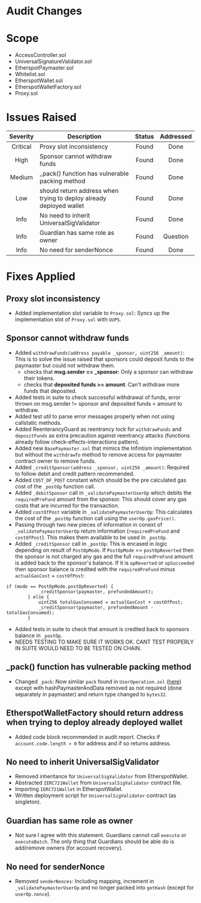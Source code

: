 # Audit Changes

# Scope

* AccessController.sol
* UniversalSignatureValidator.sol
* EtherspotPaymaster.sol
* Whitelist.sol
* EtherspotWallet.sol
* EtherspotWalletFactory.sol
* Proxy.sol

# Issues Raised

| Severity |                       Description                    |  Status  |  Addressed  |
|:--------:|------------------------------------------------------|:--------:|:-----------:|
| Critical | Proxy slot inconsistency                             | Found    | Done        |
| High     | Sponsor cannot withdraw funds                        | Found    | Done        |
| Medium   | _pack() function has vulnerable packing method       | Found    | Done        |
| Low      | should return address when trying to deploy already deployed wallet | Found |  Done  |
| Info     | No need to inherit UniversalSigValidator             | Found    | Done        |
| Info     | Guardian has same role as owner                      | Found    | Question    |
| Info     | No need for senderNonce                              | Found    | Done        |

# Fixes Applied

## Proxy slot inconsistency

* Added implementation slot variable to `Proxy.sol`: Syncs up the implementation slot of `Proxy.sol` with `UUPS`.

## Sponsor cannot withdraw funds

* Added `withdrawFunds(address payable _sponsor, uint256 _amount)`: This is to solve the issue raised that sponsors could deposit funds to the paymaster but could not withdraw them.
  * checks that **msg.sender == _sponsor**: Only a sponsor can withdraw their tokens.
  * checks that **deposited funds >= amount**: Can't withdraw more funds that deposited.
* Added tests in suite to check successful withdrawal of funds, error thrown on msg.sender != sponsor and deposited funds < amount to withdraw.
* Added test util to parse error messages properly when not using callstatic methods.
* Added ReenterancyGuard as reentrancy lock for `withdrawFunds` and `depositFunds` as extra precaution against reentrancy attacks (functions already follow check-effects-interactions pattern).
* Added new `BasePaymaster.sol` that mimics the Infintism implementation but without the `withdrawTo` method to remove access for paymaster contract owner to remove funds.
* Added `_creditSponsor(address _sponsor, uint256 _amount)`: Required to follow debit and credit pattern recommended.
* Added `COST_OF_POST` constant which should be the pre calculated gas cost of the `_postOp` function call.
* Added `_debitSponsor` call in `_validatePaymasterUserOp` which debits the `requiredPreFund` amount from the sponsor. This should cover any gas costs that are incurred for the transaction.
* Added `costOfPost` variable in `_validatePaymasterUserOp`: This calculates the cost of the `_postOp` function call using the `userOp.gasPrice()`.
* Passing through two new pieces of information in conext of `_validatePaymasterUserOp` return information (`requiredPreFund` and `costOfPost`). This makes them available to be used in `_postOp`.
* Added `_creditSponsor` call in `_postOp`: This is encased in logic depending on result of `PostOpMode`. If `PostOpMode` == `postOpReverted` then the sponsor is not charged any gas and the full `requiredPreFund` amount is added back to the sponsor's balance. If it is `opReverted` or `opSucceeded` then sponsor balance is credited with the `requiredPreFund` minus `actualGasCost` + `costOfPost`:

```solidity
if (mode == PostOpMode.postOpReverted) {
            _creditSponsor(paymaster, prefundedAmount);
        } else {
            uint256 totalGasConsumed = actualGasCost + costOfPost;
            _creditSponsor(paymaster, prefundedAmount - totalGasConsumed);
        }
```

* Added tests in suite to check that amount is credited back to sponsors balance in `_postOp`.
* NEEDS TESTING TO MAKE SURE IT WORKS OK. CANT TEST PROPERLY IN SUITE WOULD NEED TO BE TESTED ON CHAIN.
  
## _pack() function has vulnerable packing method

* Changed `_pack`: Now similar `pack` found in `UserOperation.sol` ([here](https://github.com/eth-infinitism/account-abstraction/blob/abff2aca61a8f0934e533d0d352978055fddbd96/contracts/interfaces/UserOperation.sol#L63)) except with hashPaymasterAndData removed as not required (done separately in paymaster) and return type changed to `bytes32`.

## EtherspotWalletFactory should return address when trying to deploy already deployed wallet

* Added code block recommended in audit report. Checks if `account.code.length > 0` for address and if so returns address.

## No need to inherit UniversalSigValidator

* Removed inheritance for `UniversalSigValidator` from EtherspotWallet.
* Abstracted `IERC721Wallet` from `UniversalSigValidator` contract file.
* Importing `IERC721Wallet` in EtherspotWallet.
* Written deployment script for `UniversalSigValidator` contract (as singleton).

## Guardian has same role as owner

* Not sure I agree with this statement. Guardians cannot call `execute` or `executeBatch`. The only thing that Guardians should be able do is add/remove owners (for account recovery).

## No need for senderNonce

* Removed `senderNonces`: Including mapping, increment in `_validatePaymasterUserOp` and no longer packed into `getHash` (except for `userOp.nonce`).
